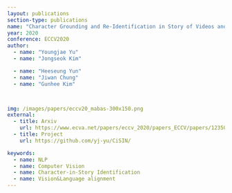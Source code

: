 ```yaml
---
layout: publications
section-type: publications
name: "Character Grounding and Re-Identification in Story of Videos and Text Descriptions"
year: 2020
conference: ECCV2020
author:
  - name: "Youngjae Yu"
  - name: "Jongseok Kim"

  - name: "Heeseung Yun"
  - name: "Jiwan Chung"
  - name: "Gunhee Kim"



img: /images/papers/eccv20_mabas-300x150.png
external:
  - title: Arxiv
    url: https://www.ecva.net/papers/eccv_2020/papers_ECCV/papers/123500528.pdf
  - title: Project
    url: https://github.com/yj-yu/CiSIN/

keywords:
  - name: NLP
  - name: Computer Vision
  - name: Character-in-Story Identification
  - name: Vision&Language alignment
---
```



